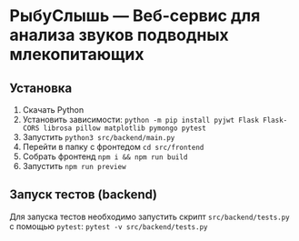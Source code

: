 # РыбуСлышь — Веб-сервис для анализа звуков подводных млекопитающих

## Установка

1. Скачать Python
2. Установить зависимости: `python -m pip install pyjwt Flask Flask-CORS librosa pillow matplotlib pymongo pytest`
3. Запустить `python3 src/backend/main.py`
4. Перейти в папку с фронтедом `cd src/frontend`
5. Собрать фронтенд `npm i && npm run build`
6. Запустить `npm run preview`


## Запуск тестов (backend)
Для запуска тестов необходимо запустить скрипт `src/backend/tests.py` с помощью `pytest`: `pytest -v src/backend/tests.py`